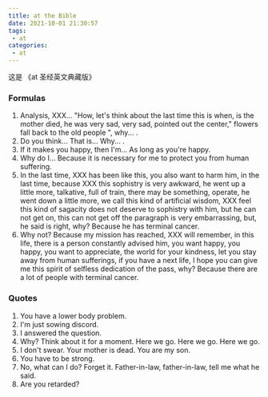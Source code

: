 ```yaml
---
title: at the Bible
date: 2021-10-01 21:30:57
tags:
 - at
categories:
 - at
---
```


这是 《at 圣经英文典藏版》
<!-- more -->
### Formulas
1. Analysis, XXX... "How, let's think about the last time this is when, is the mother died, he was very sad, very sad, pointed out the center," flowers fall back to the old people ", why... .
2. Do you think... That is... Why... .
3. If it makes you happy, then I'm... As long as you're happy.
4. Why do I... Because it is necessary for me to protect you from human suffering.
5. In the last time, XXX has been like this, you also want to harm him, in the last time, because XXX this sophistry is very awkward, he went up a little more, talkative, full of train, there may be something, operate, he went down a little more, we call this kind of artificial wisdom, XXX feel this kind of sagacity does not deserve to sophistry with him, but he can not get on, this can not get off the paragraph is very embarrassing, but, he said is right, why? Because he has terminal cancer.
6. Why not? Because my mission has reached, XXX will remember, in this life, there is a person constantly advised him, you want happy, you happy, you want to appreciate, the world for your kindness, let you stay away from human sufferings, if you have a next life, I hope you can give me this spirit of selfless dedication of the pass, why? Because there are a lot of people with terminal cancer.

### Quotes
1. You have a lower body problem.
2. I'm just sowing discord.
3. I answered the question.
4. Why? Think about it for a moment.
Here we go. Here we go. Here we go.
6. I don't swear. Your mother is dead.
You are my son.
8. You have to be strong.
9. No, what can I do? Forget it.
Father-in-law, father-in-law, tell me what he said.
11. Are you retarded?